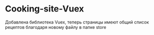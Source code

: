# Cooking-site-Vuex
Добавлена библиотека Vuex, теперь страницы имеют общий список рецептов благодаря новому файлу в папке store
